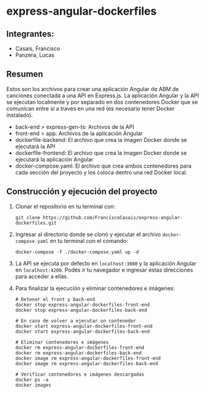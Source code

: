 # express-angular-dockerfiles

## Integrantes:

- Casais, Francisco
- Panzera, Lucas

## Resumen

Estos son los archivos para crear una aplicación Angular de ABM de canciones conectada a una API en Express.js. La aplicación Angular y la API se ejecutan localmente y por separado en dos contenedores Docker que se comunican entre sí a través en una red (es necesario tener Docker instalado).

- back-end > express-gen-ts: Archivos de la API
- front-end > app: Archivos de la aplicación Angular
- dockerfile-backend: El archivo que crea la imagen Docker donde se ejecutará la API
- dockerfile-frontend: El archivo que crea la imagen Docker donde se ejecutará la aplicación Angular
- docker-compose.yaml: El archivo que crea ambos contenedores para cada sección del proyecto y los coloca dentro una red Docker local.

## Construcción y ejecución del proyecto

1. Clonar el repositorio en tu terminal con:

    ```git clone https://github.com/FranciscoCasais/express-angular-dockerfiles.git```

2. Ingresar al directorio donde se clonó y ejecutar el archivo ```docker-compose.yaml``` en tu terminal con el comando:

    ```docker-compose -f ./docker-compose.yaml up -d```

3. La API se ejecuta por defecto en ```localhost:3000``` y la aplicación Angular en ```localhost:4200```. Podés ir tu navegador e ingresar estas direcciones para acceder a ellas.
4. Para finalizar la ejecución y eliminar contenedores e imágenes:

    ```
    # Detener el front y back-end
    docker stop express-angular-dockerfiles-front-end
    docker stop express-angular-dockerfiles-back-end

    # En caso de volver a ejecutar un contenedor
    docker start express-angular-dockerfiles-front-end
    docker start express-angular-dockerfiles-back-end

    # Eliminar contenedores e imágenes
    docker rm express-angular-dockerfiles-front-end
    docker rm express-angular-dockerfiles-back-end
    docker image rm express-angular-dockerfiles-front-end
    docker image rm express-angular-dockerfiles-back-end

    # Verificar contenedores e imágenes descargadas
    docker ps -a
    docker images
    ```
